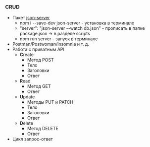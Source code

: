 ### CRUD

- Пакет [json-server](https://github.com/typicode/json-server)
  - npm i --save-dev json-server - установка в терминале
  - "server": "json-server --watch db.json" - прописать в папке package.json ->
    в разделе scripts
  - npm run server - запуск в терминале
- Postman/Postwoman/Insomnia и т. д.
- Работа с приватным API
  - **C**reate
    - Метод POST
    - Тело
    - Заголовки
    - Ответ
  - **R**ead
    - Метод GET
    - Ответ
  - **U**pdate
    - Методы PUT и PATCH
    - Тело
    - Заголовки
    - Ответ
  - **D**elete
    - Метод DELETE
    - Ответ
- Цикл запрос-ответ
